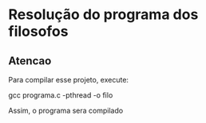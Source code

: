 # Resolução do programa dos filosofos


## Atencao
Para compilar esse projeto, execute:

gcc programa.c -pthread -o filo

Assim, o programa sera compilado